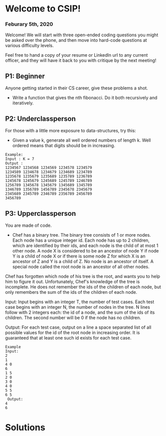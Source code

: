 # Welcome to CSIP!
### Feburary 5th, 2020

Welcome! We will start with three open-ended coding questions you might be asked over the phone, 
and then move into hard-code questions at various difficulty levels.

Feel free to hand a copy of your resume or LinkedIn url to any current officer, and they will have it back to you with 
critique by the next meeting!


## P1: Beginner

Anyone getting started in their CS career, give these problems a shot.

- Write a function that gives the nth fibonacci. Do it both recursively and iteratively.



## P2: Underclassperson

For those with a little more exposure to data-structures, try this:

- Given a value k, generate all well ordered numbers of length k. 
Well ordered means that digits should be in increasing.

```
Example:
Input : K = 7
Output :
1234567 1234568 1234569 1234578 1234579
1234589 1234678 1234679 1234689 1234789 
1235678 1235679 1235689 1235789 1236789 
1245678 1245679 1245689 1245789 1246789 
1256789 1345678 1345679 1345689 1345789 
1346789 1356789 1456789 2345678 2345679 
2345689 2345789 2346789 2356789 2456789 
3456789
```


## P3: Upperclassperson

You are made of code.

 - Chef has a binary tree. The binary tree consists of 1 or more nodes. 
 Each node has a unique integer id. Each node has up to 2 children, 
 which are identified by their ids, and each node is the child of at 
 most 1 other node. A node X is considered to be an ancestor of node Y 
 if node Y is a child of node X or if there is some node Z for which X 
 is an ancestor of Z and Y is a child of Z. No node is an ancestor of itself. 
 A special node called the root node is an ancestor of all other nodes.
 
Chef has forgotten which node of his tree is the root, and wants you to help him to 
figure it out. Unfortunately, Chef's knowledge of the tree is incomplete. 
He does not remember the ids of the children of each node, but only remembers the 
sum of the ids of the children of each node.

Input:
  Input begins with an integer T, the number of test cases. Each test case begins with an integer N, 
  the number of nodes in the tree. N lines follow with 2 integers each: the id of a node, and the 
  sum of the ids of its children. The second number will be 0 if the node has no children.
  
 Output:
  For each test case, output on a line a space separated list of all possible values for the id of the root 
  node in increasing order. It is guaranteed that at least one such id exists for each test case.
  
 ```
 Example
 Input:
2
1
4 0
6
1 5
2 0
3 0
4 0
5 5
6 5
  Output:
 4
 6
 ```

# Solutions

